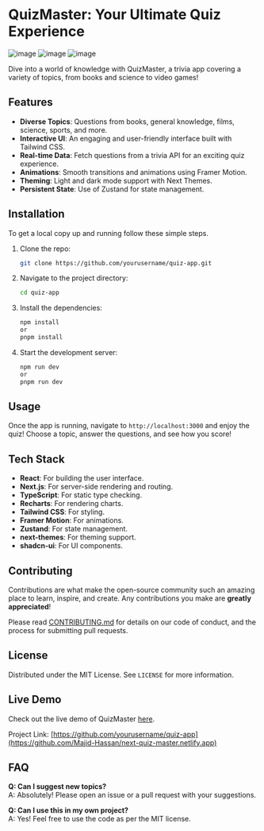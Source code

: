 # QuizMaster: Your Ultimate Quiz Experience  
![image](https://github.com/user-attachments/assets/75820c3e-be38-4ee9-992a-10b53af03869)
![image](https://github.com/user-attachments/assets/203d15e8-013f-4f58-9ddf-4036245de4a8)
![image](https://github.com/user-attachments/assets/2fbd0241-0a4d-424a-b702-3b206cf00c30)

Dive into a world of knowledge with QuizMaster, a trivia app covering a variety of topics, from books and science to video games!  

## Features  
- **Diverse Topics**: Questions from books, general knowledge, films, science, sports, and more.  
- **Interactive UI**: An engaging and user-friendly interface built with Tailwind CSS.  
- **Real-time Data**: Fetch questions from a trivia API for an exciting quiz experience.  
- **Animations**: Smooth transitions and animations using Framer Motion.  
- **Theming**: Light and dark mode support with Next Themes.  
- **Persistent State**: Use of Zustand for state management.

## Installation  
To get a local copy up and running follow these simple steps.  

1. Clone the repo:  
   ```bash  
   git clone https://github.com/yourusername/quiz-app.git  
   ```  
2. Navigate to the project directory:  
   ```bash  
   cd quiz-app  
   ```  
3. Install the dependencies:  
   ```bash  
   npm install
   or
   pnpm install
   ```  
4. Start the development server:  
   ```bash  
   npm run dev
   or
   pnpm run dev   
   ```

## Usage  
Once the app is running, navigate to `http://localhost:3000` and enjoy the quiz! Choose a topic, answer the questions, and see how you score!  

## Tech Stack  
- **React**: For building the user interface.  
- **Next.js**: For server-side rendering and routing.  
- **TypeScript**: For static type checking.  
- **Recharts**: For rendering charts.  
- **Tailwind CSS**: For styling.  
- **Framer Motion**: For animations.  
- **Zustand**: For state management.  
- **next-themes**: For theming support.  
- **shadcn-ui**: For UI components.

## Contributing  
Contributions are what make the open-source community such an amazing place to learn, inspire, and create. Any contributions you make are **greatly appreciated**!  

Please read [CONTRIBUTING.md](https://github.com/Majid-Hassan) for details on our code of conduct, and the process for submitting pull requests.  

## License  
Distributed under the MIT License. See `LICENSE` for more information.  

## Live Demo  
Check out the live demo of QuizMaster [here](https://next-quiz-master.netlify.app).  

Project Link: [https://github.com/yourusername/quiz-app](https://github.com/Majid-Hassan/next-quiz-master.netlify.app)  

## FAQ  
**Q: Can I suggest new topics?**  
A: Absolutely! Please open an issue or a pull request with your suggestions.  

**Q: Can I use this in my own project?**  
A: Yes! Feel free to use the code as per the MIT license.  




